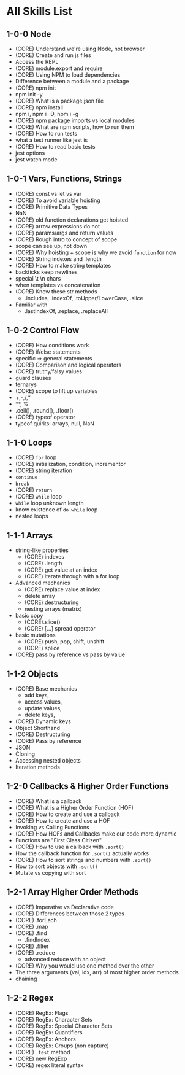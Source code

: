 # All Skills List

## 1-0-0 Node

- (CORE) Understand we're using Node, not browser
- (CORE) Create and run js files
- Access the REPL
- (CORE) module.export and require
- (CORE) Using NPM to load dependencies
- Difference between a module and a package
- (CORE) npm init
- npm init -y
- (CORE) What is a package.json file
- (CORE) npm install
- npm i, npm i -D, npm i -g
- (CORE) npm package imports vs local modules
- (CORE) What are npm scripts, how to run them
- (CORE) How to run tests
- what a test runner like jest is
- (CORE) How to read basic tests
- jest options
- jest watch mode

## 1-0-1 Vars, Functions, Strings

- (CORE) const vs let vs var
- (CORE) To avoid variable hoisting
- (CORE) Primitive Data Types
- NaN
- (CORE) old function declarations get hoisted
- (CORE) arrow expressions do not
- (CORE) params/args and return values
- (CORE) Rough intro to concept of scope
- scope can see up, not down
- (CORE) Why hoisting + scope is why we avoid `function` for now
- (CORE) String indexes and .length
- (CORE) How to make string templates
- backticks keep newlines
- special \t \n chars
- when templates vs concatenation
- (CORE) Know these str methods
  - .includes, .indexOf, .toUpper/LowerCase, .slice
- Familiar with
  - .lastIndexOf, .replace, .replaceAll

## 1-0-2 Control Flow

- (CORE) How conditions work
- (CORE) if/else statements
- specific => general statements
- (CORE) Comparison and logical operators
- (CORE) truthy/falsy values
- guard clauses
- ternarys
- (CORE) scope to lift up variables
- +,-,/,*
- **, %
- .ceil(), .round(), .floor()
- (CORE) typeof operator
- typeof quirks: arrays, null, NaN

## 1-1-0 Loops

- (CORE) `for` loop
- (CORE) initialization, condition, incrementor	
- (CORE) string iteration
- `continue`
- `break`
- (CORE) `return`
- (CORE) `while` loop
- `while` loop unknown length
- know existence of `do while` loop
- nested loops

## 1-1-1 Arrays

- string-like properties
  - (CORE) indexes
  - (CORE) .length
  - (CORE) get value at an index
  - (CORE) iterate through with a for loop
- Advanced mechanics
  - (CORE) replace value at index
  - delete array
  - (CORE) destructuring
  - nesting arrays (matrix)
- basic copy
  - (CORE).slice()
  - (CORE) [...] spread operator
- basic mutations
  - (CORE) push, pop, shift, unshift
  - (CORE) splice
- (CORE) pass by reference vs pass by value

## 1-1-2 Objects

- (CORE) Base mechanics
  - add keys,
  - access values,
  - update values,
  - delete keys,
- (CORE) Dynamic keys
- Object Shorthand
- (CORE) Destructuring
- (CORE) Pass by reference
- JSON
- Cloning
- Accessing nested objects
- Iteration methods

## 1-2-0 Callbacks & Higher Order Functions

- (CORE) What is a callback
- (CORE) What is a Higher Order Function (HOF)
- (CORE) How to create and use a callback
- (CORE) How to create and use a HOF
- Invoking vs Calling Functions
- (CORE) How HOFs and Callbacks make our code more dynamic
- Functions are "First Class Citizen"
- (CORE) How to use a callback with `.sort()`
- How the callback function for `.sort()` actually works
- (CORE) How to sort strings and numbers with `.sort()`
- How to sort objects with `.sort()`
- Mutate vs copying with sort

## 1-2-1 Array Higher Order Methods

- (CORE) Imperative vs Declarative code
- (CORE) Differences between those 2 types
- (CORE) .forEach
- (CORE) .map
- (CORE) .find
  - .findIndex
- (CORE) .filter
- (CORE) .reduce
  - advanced reduce with an object
- (CORE) Why you would use one method over the other
- The three arguments (val, idx, arr) of most higher order methods
- chaining

## 1-2-2 Regex

- (CORE) RegEx: Flags
- (CORE) RegEx: Character Sets
- (CORE) RegEx: Special Character Sets
- (CORE) RegEx: Quantifiers
- (CORE) RegEx: Anchors
- (CORE) RegEx: Groups (non capture)
- (CORE) `.test` method
- (CORE) new RegExp
- (CORE) regex literal syntax

